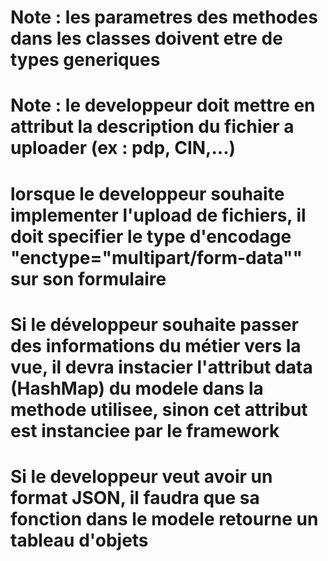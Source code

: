 # Note : les parametres des methodes dans les classes doivent etre de types generiques
# Note : le developpeur doit mettre en attribut la description du fichier a uploader (ex : pdp, CIN,...)
# lorsque le developpeur souhaite implementer l'upload de fichiers, il doit specifier le type d'encodage "enctype="multipart/form-data"" sur son formulaire
# Si le développeur souhaite passer des informations du métier vers la vue, il devra instacier l'attribut data (HashMap) du modele dans la methode utilisee, sinon cet attribut est instanciee par le framework
# Si le developpeur veut avoir un format JSON, il faudra que sa fonction dans le modele retourne un tableau d'objets